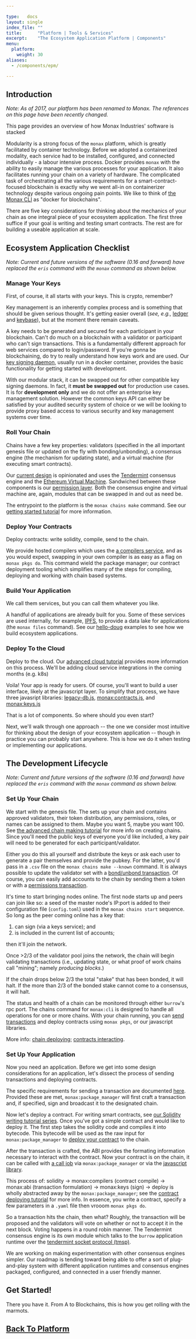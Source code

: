 ```yaml
---

type:   docs
layout: single
index_file: ""
title:      "Platform | Tools & Services"
excerpt:    "The Ecosystem Application Platform | Components"
menu:
  platform:
    weight: 30
aliases:
  - /components/epm/

---
```


## Introduction

<div class="note">
    <em>Note: As of 2017, our platform has been renamed to Monax. The references on this page have been recently changed.</em>
</div>

This page provides an overview of how Monax Industries' software is stacked

Modularity is a strong focus of the `monax` platform, which is greatly facilitated by container technology. Before we adopted a containerized modality, each service had to be installed, configured, and connected individually - a labour intensive process. Docker provides `monax` with the ability to easily manage the various processes for your application. It also facilitates running your chain on a variety of hardware. The complicated task of orchestrating all the various requirements for a smart-contract-focused blockchain is exactly why we went all-in on containerizer technology despite various ongoing pain points. We like to think of [the Monax CLI](https://github.com/monax/cli/blob/master/README.md) as "docker for blockchains".

There are five key considerations for thinking about the mechanics of your chain as one integral piece of your ecosystem application. The first three suffice if your goal is writing and testing smart contracts. The rest are for building a useable application at scale.

## Ecosystem Application Checklist

<div class="note">
	<em>Note: Current and future versions of the software (0.16 and forward) have replaced the <code>eris</code> command with the <code>monax</code> command as shown below.</em>
</div>

### Manage Your Keys

First, of course, it all starts with your keys. This is crypto, remember?

Key management is an inherently complex process and is something that should be given serious thought. It's getting easier overall (*see, e.g.,* [ledger](https://www.ledger.co/) and [keybase](https://keybase.io/)), but at the moment there remain caveats.

A key needs to be generated and secured for each participant in your blockchain. Can't do much on a blockchain with a validator or participant who can't sign transactions. This is a fundamentally different approach for web services compared to login/password. If you're gonna be blockchaining, do try to really understand how keys work and are used. Our [key signing daemon](https://github.com/monax/keys), usually run in a docker container, provides the basic functionality for getting started with development.

With our modular stack, it can be swapped out for other compatible key signing daemons. In fact, it **must be swapped out** for production use cases. It is for **development only** and we do not offer an enterprise key management solution. However the common keys API can either be satisfied by your audited security system of choice or we will be looking to provide proxy based access to various security and key management systems over time.

### Roll Your Chain

Chains have a few key properties: validators (specified in the all important genesis file or updated on the fly with bonding/unbonding), a consensus engine (the mechanism for updating state), and a virtual machine (for executing smart contracts).

Our [current design](/platform/db) is opinionated and uses the [Tendermint](https://github.com/tendermint/tendermint) consensus engine and the [Ethereum Virtual Machine](https://github.com/ethereum/wiki/wiki/White-Paper). Sandwiched between these components is our [permission layer](https://github.com/monax/eris-db/blob/master/README.md). Both the consensus engine and virtual machine are, again, modules that can be swapped in and out as need be.

The entrypoint to the platform is the `monax chains make` command. See our [getting started tutorial](/docs/getting-started) for more information.

### Deploy Your Contracts

Deploy contracts: write solidity, compile, send to the chain.

We provide hosted compilers which uses the [a compilers service](https://github.com/monax/compilers), and as you would expect, swapping in your own compiler is as easy as a flag on `monax pkgs do`. This command wield the package manager; our contract deployment tooling which simplifies many of the steps for compiling, deploying and working with chain based systems. 

### Build Your Application

We call them services, but you can call them whatever you like.

A handful of applications are already built for you. Some of these services are used internally, for example, [IPFS](http://ipfs.io/), to provide a data lake for applications (the `monax files` command). See our [hello-doug](https://github.com/monax/hello-doug) examples to see how we build ecosystem applications.

### Deploy To the Cloud

Deploy to the cloud. Our [advanced cloud tutorial](/docs/chain-deploying) provides more information on this process. We'll be adding cloud service integrations in the coming months (e.g. k8s)

Voila! Your app is ready for users. Of course, you'll want to build a user interface, likely at the javascript layer. To simplify that process, we have three javasript libraries: [legacy-db.js](https://github.com/monax/legacy-db.js/blob/master/README.md),  [monax:contracts.js](https://github.com/monax/legacy-contracts.js/blob/master/README.md), and [monax:keys.js](https://github.com/monax/legacy-keys.js/blob/master/README.md)

That is a lot of components. So where should you even start?

Next, we'll walk through one approach -- the one we consider most intuitive for thinking about the design of your ecosystem application -- though in practice you can probably start anywhere. This is how we do it when testing or implementing our applications.

## The Development Lifecycle

<div class="note">
    <em>Note: Current and future versions of the software (0.16 and forward) have replaced the <code>eris</code> command with the <code>monax</code> command as shown below.</em>
</div>

### Set Up Your Chain

We start with the genesis file. The sets up your chain and contains approved validators, their token distribution, any permissions, roles, or names can be assigned to them. Maybe you want 5, maybe you want 100. See [the advanced chain making tutorial](/docs/chain-making) for more info on creating chains. Since you'll need the public keys of everyone you'd like included, a key pair will need to be generated for each participant/validator.

Either you do this all yourself and distribute the keys or ask each user to generate a pair themselves and provide the pubkey. For the latter, you'd pass in a `.csv` file on the `monax chains make --known` command. It is always possible to update the validator set with a [bond/unbond transaction](https://github.com/monax/cli/tree/master/tests/jobs_fixtures/app04-bonding_unbonding_rebonding_tx_and_validation_status). Of course, you can easily add accounts to the chain by sending them a token or with a [permissions transaction](https://github.com/monax/cli/tree/master/tests/jobs_fixtures/app03-basic_and_advanced_permission_txs_and_queries).

It's time to start bringing nodes online. The first node starts up and peers can join like so: a seed of the master node's IP:port is added to their configuration file (`config.toml`) used in the `monax chains start` sequence. So long as the peer coming online has a key that:

1. can sign (via a keys service); and
2. is included in the current list of accounts;

then it'll join the network.

Once >2/3 of the validator pool joins the network, the chain will begin validating transactions (i.e., updating state, or what proof of work chains call "mining"; namely _producing blocks_.)

If the chain drops below 2/3 the total "stake" that has been bonded, it will halt. If the more than 2/3 of the bonded stake cannot come to a consensus, it will halt.

The status and health of a chain can be monitored through either `burrow`'s rpc port. The chains command for `monax:cli` is designed to handle all operations for one or more chains. With your chain running, you can [send transactions](https://github.com/monax/cli/tree/master/tests/jobs_fixtures/app00-basic_functionality_jobs) and deploy contracts using `monax pkgs`, or our javascript libraries.

More info: [chain deploying](/docs/chain-deploying); [contracts interacting](/docs/getting-started/#step-4-integrate-your-ecosystem-application).

### Set Up Your Application

Now you need an application. Before we get into some design considerations for an application, let's dissect the process of sending transactions and deploying contracts.

The specific requirements for sending a transaction are documented [here](/docs/specs/jobs_specification/#txJobs). Provided these are met, `monax:package_manager` will first craft a transaction and, if specified, sign and broadcast it to the designated chain.

Now let's deploy a contract. For writing smart contracts, see [our Solidity writing tutorial series](/docs/solidity/). Once you've got a simple contract and would like to deploy it. The first step takes the solidity code and compiles it into bytecode. This bytecode will be used as the raw input for `monax:package_manager` to [deploy your contract](/docs/specs/jobs_specification/#contractsJobs) to the chain.

After the transaction is crafted, the ABI provides the formating information necessary to interact with the contract. Now your contract is on the chain, it can be called with [a call job](/docs/specs/jobs_specification/#contractsJobs) via `monax:package_manager` or via the [javascript library](https://github.com/monax/legacy-contracts.js/blob/master/README.md).

This process of: solidity -> monax:compilers (contract compile) -> monax:abi (transaction formulation) -> monax:keys (sign) -> deploy is wholly abstracted away by the `monax:package_manager`; see the [contract deploying tutorial](/docs/getting-started/#step-4-integrate-your-ecosystem-application) for more info. In essence, you write a contract, specify a few parameters in a `.yaml` file then vrooom `monax pkgs do`.

So a transaction hits the chain, then what? Roughly, the transaction will be proposed and the validators will vote on whether or not to accept it in the next block. Voting happens in a round robin manner. The Tendermint consensus engine is its own module which talks to the `burrow` application runtime over the  [tendermint socket protocol (tmsp)](http://tendermint.com/posts/tendermint-socket-protocol/).

We are working on making experimentation with other consensus engines simpler. Our roadmap is tending toward being able to offer a sort of plug-and-play system with different application runtimes and consensus engines packaged, configured, and connected in a user friendly manner.

## Get Started!

There you have it. From A to Blockchains, this is how you get rolling with the marmots.


## [<i class="fa fa-chevron-circle-left" aria-hidden="true"></i> Back To Platform](/platform/)
